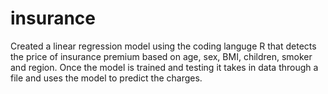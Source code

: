 # insurance
Created a linear regression model using the coding languge R that detects the price of insurance premium based on age, sex, BMI, children, smoker  and region. Once the model is trained and testing it takes in data through a file and uses the model to predict the charges.
